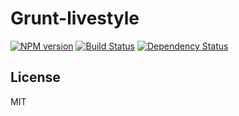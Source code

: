 Grunt-livestyle
===============
[![NPM version](https://badge.fury.io/js/grunt-livestyle.png)](http://badge.fury.io/js/grunt-livestyle)
[![Build Status](https://travis-ci.org/Munter/grunt-livestyle.png?branch=master)](https://travis-ci.org/Munter/grunt-livestyle)
[![Dependency Status](https://david-dm.org/Munter/grunt-livestyle.png)](https://david-dm.org/Munter/grunt-livestyle)


License
-------

MIT
